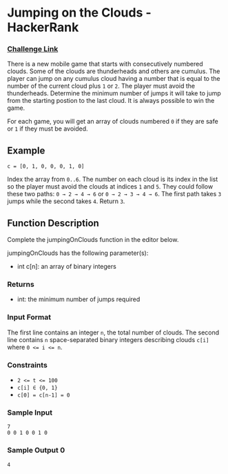# Jumping on the Clouds - HackerRank

### [Challenge Link](https://www.hackerrank.com/challenges/time-conversion/problem)


There is a new mobile game that starts with consecutively numbered clouds. Some of the clouds are thunderheads and others are cumulus. The player can jump on any cumulus cloud having a number that is equal to the number of the current cloud plus `1` or `2`. The player must avoid the thunderheads. Determine the minimum number of jumps it will take to jump from the starting postion to the last cloud. It is always possible to win the game.

For each game, you will get an array of clouds numbered `0` if they are safe or  `1` if they must be avoided.

## Example
```
c = [0, 1, 0, 0, 0, 1, 0]
```
Index the array from `0..6`. The number on each cloud is its index in the list so the player must avoid the clouds at indices `1` and `5`. They could follow these two paths: `0 → 2 → 4 → 6`  or `0 → 2 → 3 → 4 → 6`. The first path takes `3` jumps while the second takes `4`. Return `3`.

## Function Description

Complete the jumpingOnClouds function in the editor below.

jumpingOnClouds has the following parameter(s):

- int c[n]: an array of binary integers

### Returns
- int: the minimum number of jumps required

### Input Format
The first line contains an integer `n`, the total number of clouds. The second line contains `n` space-separated binary integers describing clouds `c[i]` where `0 <= i <= n`.

### Constraints
- `2 <= t <= 100`
- `c[i] ∈ {0, 1}`
- `c[0] = c[n-1] = 0`


### Sample Input
```
7
0 0 1 0 0 1 0
```
### Sample Output 0
```
4
```